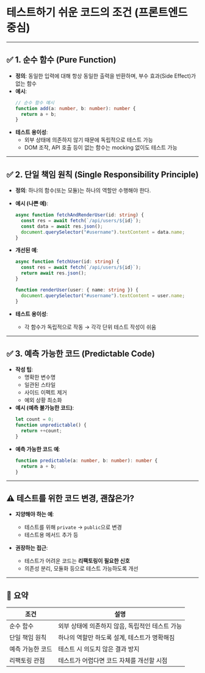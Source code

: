 # 테스트하기 쉬운 코드의 조건 (프론트엔드 중심)

---

## ✅ 1. **순수 함수 (Pure Function)**

- **정의**: 동일한 입력에 대해 항상 동일한 출력을 반환하며, 부수 효과(Side Effect)가 없는 함수
- **예시**:
  ```ts
  // 순수 함수 예시
  function add(a: number, b: number): number {
    return a + b;
  }
  ```
- **테스트 용이성**:
  - 외부 상태에 의존하지 않기 때문에 독립적으로 테스트 가능
  - DOM 조작, API 호출 등이 없는 함수는 mocking 없이도 테스트 가능

---

## ✅ 2. **단일 책임 원칙 (Single Responsibility Principle)**

- **정의**: 하나의 함수(또는 모듈)는 하나의 역할만 수행해야 한다.
- **예시 (나쁜 예)**:
  ```ts
  async function fetchAndRenderUser(id: string) {
    const res = await fetch(`/api/users/${id}`);
    const data = await res.json();
    document.querySelector("#username").textContent = data.name;
  }
  ```
- **개선된 예**:

  ```ts
  async function fetchUser(id: string) {
    const res = await fetch(`/api/users/${id}`);
    return await res.json();
  }

  function renderUser(user: { name: string }) {
    document.querySelector("#username").textContent = user.name;
  }
  ```

- **테스트 용이성**:
  - 각 함수가 독립적으로 작동 → 각각 단위 테스트 작성이 쉬움

---

## ✅ 3. **예측 가능한 코드 (Predictable Code)**

- **작성 팁**:
  - 명확한 변수명
  - 일관된 스타일
  - 사이드 이펙트 제거
  - 예외 상황 최소화
- **예시 (예측 불가능한 코드)**:
  ```ts
  let count = 0;
  function unpredictable() {
    return ++count;
  }
  ```
- **예측 가능한 코드 예**:
  ```ts
  function predictable(a: number, b: number): number {
    return a + b;
  }
  ```

---

## ⚠️ 테스트를 위한 코드 변경, 괜찮은가?

- **지양해야 하는 예**:

  - 테스트를 위해 `private` → `public`으로 변경
  - 테스트용 메서드 추가 등

- **권장하는 접근**:
  - 테스트가 어려운 코드는 **리팩토링이 필요한 신호**
  - 의존성 분리, 모듈화 등으로 테스트 가능하도록 개선

---

## 🧠 요약

| 조건             | 설명                                            |
| ---------------- | ----------------------------------------------- |
| 순수 함수        | 외부 상태에 의존하지 않음, 독립적인 테스트 가능 |
| 단일 책임 원칙   | 하나의 역할만 하도록 설계, 테스트가 명확해짐    |
| 예측 가능한 코드 | 테스트 시 의도치 않은 결과 방지                 |
| 리팩토링 관점    | 테스트가 어렵다면 코드 자체를 개선할 시점       |

